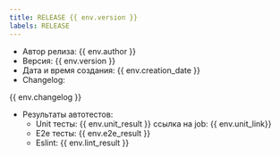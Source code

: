```yaml
---
title: RELEASE {{ env.version }}
labels: RELEASE
---
```

- Автор релиза: {{ env.author }}
- Версия: {{ env.version }}
- Дата и время создания: {{ env.creation_date }}
- Changelog:

{{ env.changelog }}

- Результаты автотестов:
  - Unit тесты: {{ env.unit_result }} ссылка на job: {{ env.unit_link}}
  - E2e тесты: {{ env.e2e_result }}
  - Eslint: {{ env.lint_result }}
